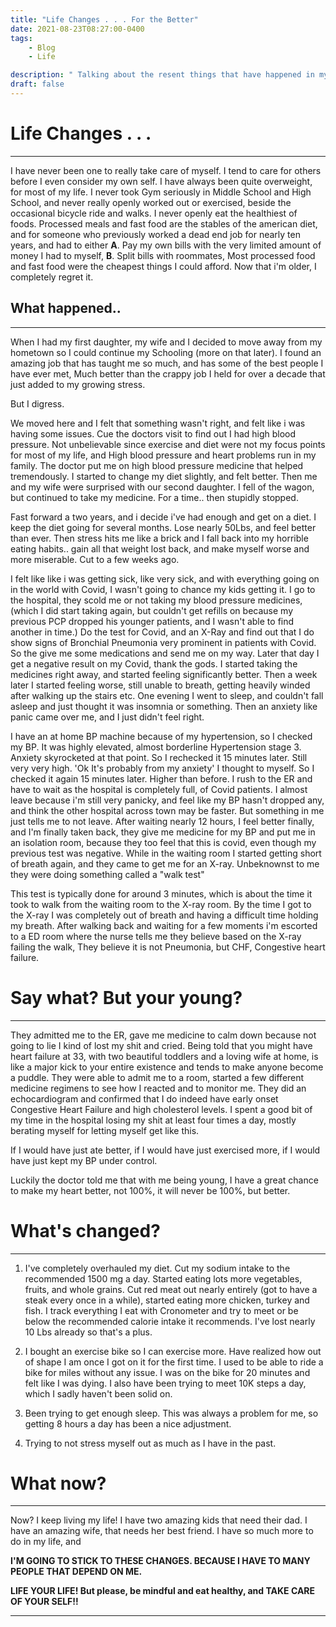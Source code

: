 ```yaml
---
title: "Life Changes . . . For the Better"
date: 2021-08-23T08:27:00-0400
tags: 
    - Blog 
    - Life

description: " Talking about the resent things that have happened in my life, and the impacts they have had on my life choices."
draft: false
---
```


# Life Changes . . . 
----

I have never been one to really take care of myself. I tend to care for others
before I even consider my own self. I have always been quite overweight, for most
of my life. I never took Gym seriously in Middle School and High School, and
never really openly worked out or exercised, beside the occasional bicycle
ride and walks. I never openly eat the healthiest of foods. Processed meals and
fast food are the stables of the american diet, and for someone who previously
worked a dead end job for nearly ten years, and had to either **A**. Pay my own
bills with the very limited amount of money I had to myself, **B**. Split bills with
roommates, Most processed food and fast food were the cheapest things I could
afford. Now that i'm older, I completely regret it.

## What happened..
----

When I had my first daughter, my wife and I decided to move away from my hometown
so I could continue my Schooling (more on that later). I found an amazing job
that has taught me so much, and has some of the best people I have ever met,
Much better than the crappy job I held for over a decade that just added to my
growing stress. 

But I digress. 

We moved here and I felt that something wasn't right, and felt like i was
having some issues. Cue the doctors visit to find out I had high blood
pressure. Not unbelievable since exercise and diet were not my focus points for
most of my life, and High blood pressure and heart problems run in my family.
The doctor put me on high blood pressure medicine that helped tremendously.
I started to change my diet slightly, and felt better. Then me and my wife were
surprised with our second daughter. I fell of the wagon, but continued to take
my medicine. For a time.. then stupidly stopped. 

Fast forward a two years, and i decide i've had enough and get on a diet.
I keep the diet going for several months. Lose nearly 50Lbs, and feel better
than ever. Then stress hits me like a brick and I fall back into my horrible
eating habits.. gain all that weight lost back, and make myself worse and more
miserable. Cut to a few weeks ago. 

I felt like like i was getting sick, like very sick, and with everything going
on in the world with Covid, I wasn't going to chance my kids getting it. I go
to the hospital, they scold me or not taking my blood pressure medicines,
(which I did start taking again, but couldn't get refills on because my
previous PCP dropped his younger patients, and I wasn't able to find another in
time.) Do the test for Covid, and an X-Ray and find out that I do show signs of
Bronchial Pneumonia very prominent in patients with Covid. So the give me
some medications and send me on my way. Later that day I get a negative result
on my Covid, thank the gods. I started taking the medicines right
away, and started feeling significantly better. Then a week later I started feeling
worse, still unable to breath, getting heavily winded after walking up the
stairs etc. One evening I went to sleep, and couldn't fall asleep and just
thought it was insomnia or something. Then an anxiety like panic came over me,
and I just didn't feel right.

I have an at home BP machine because of my hypertension, so I checked my BP. It
was highly elevated, almost borderline Hypertension stage 3. Anxiety
skyrocketed at that point. So I rechecked it 15 minutes later. Still very very
high. 'Ok It's probably from my anxiety' I thought to myself. So I checked it
again 15 minutes later. Higher than before. I rush to the ER and have to wait
as the hospital is completely full, of Covid patients. I almost leave because
i'm still very panicky, and feel like my BP hasn't dropped any, and think the other hospital across town may be faster. But something in me just tells me to not leave. After waiting nearly 12 hours, I feel better finally, and I'm finally taken back, they give me medicine for my BP and put me in an isolation room, because they too feel that this is covid, even though my previous test was negative. While in the waiting room I started getting short of breath again, and they came to get me for an X-ray. Unbeknownst to me they were doing something called a "walk test"

This test is typically done for around 3 minutes, which is about the time it
took to walk from the waiting room to the X-ray room. By the time I got to the
X-ray I was completely out of breath and having a difficult time holding my
breath. After walking back and waiting for a few moments i'm escorted to a ED
room where the nurse tells me they believe based on the X-ray failing the walk,
They believe it is not Pneumonia, but CHF, Congestive heart failure.

# Say what? But your young?
----

They admitted me to the ER, gave me medicine to calm down because not going to
lie I kind of lost my shit and cried. Being told that you might have heart
failure at 33, with two beautiful toddlers and a loving wife at home, is like
a major kick to your entire existence and tends to make anyone become a puddle.
They were able to admit me to a room, started a few different medicine
regimens to see how I reacted and to monitor me. They did an echocardiogram and
confirmed that I do indeed have early onset Congestive Heart Failure and high
cholesterol levels. I spent
a good bit of my time in the hospital losing my shit at least four times a day,
mostly berating myself for letting myself get like this.

If I would have just ate better, if I would have just exercised more, if
I would have just kept my BP under control. 

Luckily the doctor told me that with me being young, I have a great chance to
make my heart better, not 100%, it will never be 100%, but better. 

# What's changed?
----

1. I've completely overhauled my diet. Cut my sodium intake to the recommended
   1500 mg a day. Started eating lots more vegetables, fruits, and whole
   grains. Cut red meat out nearly entirely (got to have a steak every once in
   a while), started eating more chicken, turkey and fish. I track everything
   I eat with Cronometer and try to meet or be below the recommended calorie intake it
   recommends. I've lost nearly 10 Lbs already so that's a plus. 

2. I bought an exercise bike so I can exercise more. Have realized how out of
   shape I am once I got on it for the first time. I used to be able to ride
   a bike for miles without any issue. I was on the bike for 20 minutes and
   felt like I was dying. I also have been trying to meet 10K steps a day,
   which I sadly haven't been solid on. 

3. Been trying to get enough sleep. This was always a problem for me, so
   getting 8 hours a day has been a nice adjustment. 

4. Trying to not stress myself out as much as I have in the past. 

# What now?
---
Now? I keep living my life! I have two amazing kids that need their dad. I have
an amazing wife, that needs her best friend. I have so much more to do in my
life, and

**I'M GOING TO STICK TO THESE CHANGES. BECAUSE I HAVE TO MANY PEOPLE
THAT DEPEND ON ME.**

**LIFE YOUR LIFE! But please, be mindful and eat healthy, and TAKE CARE OF YOUR
SELF!!**

---- 




